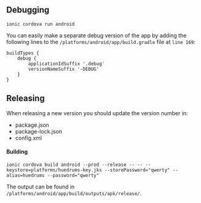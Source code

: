 ## Debugging

`ionic cordova run android`

You can easily make a separate debug version of the app by adding the following lines to the `/platforms/android/app/build.gradle` file at `line 169`: 

```
buildTypes {
    debug {
        applicationIdSuffix '.debug'
        versionNameSuffix '-DEBUG'
    }
}
```

## Releasing

When releasing a new version you should update the version number in:
- package.json
- package-lock.json
- config.xml

#### Building

`ionic cordova build android --prod --release -- -- --keystore=platforms/huedrums-key.jks --storePassword="qwerty" --alias=huedrums --password="qwerty"`

The output can be found in `/platforms/android/app/build/outputs/apk/release/`.
